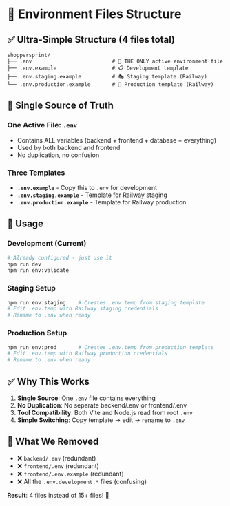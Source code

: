 # 🔐 Environment Files Structure

## ✅ **Ultra-Simple Structure (4 files total)**

```
shoppersprint/
├── .env                          # 🎯 THE ONLY active environment file
├── .env.example                  # 📋 Development template
├── .env.staging.example          # 🎭 Staging template (Railway)
└── .env.production.example       # 🚀 Production template (Railway)
```

## 🎯 **Single Source of Truth**

### **One Active File: `.env`**
- Contains ALL variables (backend + frontend + database + everything)
- Used by both backend and frontend
- No duplication, no confusion

### **Three Templates**
- **`.env.example`** - Copy this to `.env` for development
- **`.env.staging.example`** - Template for Railway staging
- **`.env.production.example`** - Template for Railway production

## 🚀 **Usage**

### **Development (Current)**
```bash
# Already configured - just use it
npm run dev
npm run env:validate
```

### **Staging Setup**
```bash
npm run env:staging    # Creates .env.temp from staging template
# Edit .env.temp with Railway staging credentials
# Rename to .env when ready
```

### **Production Setup**
```bash
npm run env:prod       # Creates .env.temp from production template
# Edit .env.temp with Railway production credentials  
# Rename to .env when ready
```

## ✅ **Why This Works**

1. **Single Source**: One `.env` file contains everything
2. **No Duplication**: No separate backend/.env or frontend/.env
3. **Tool Compatibility**: Both Vite and Node.js read from root `.env`
4. **Simple Switching**: Copy template → edit → rename to `.env`

## 🧹 **What We Removed**

- ❌ `backend/.env` (redundant)
- ❌ `frontend/.env` (redundant)  
- ❌ `frontend/.env.example` (redundant)
- ❌ All the `.env.development.*` files (confusing)

**Result**: 4 files instead of 15+ files! 🎉
